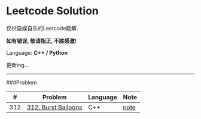Leetcode Solution
===

仅供自娱自乐的Leetcode题解. 

**如有错误, 敬请指正, 不胜感激!**

Language: **C++ / Python**

更新ing...

---
###Problem

| \# | Problem | Language | Note | 
|----|---------|----------|------| 
| 312 | [312. Burst Balloons](https://github.com/youngyf/leetcode/blob/master/solution/312_Burst_Balloons/Burst_Balloons.cpp) | C++ | [note](http://youngyf.github.io/2016/03/03/leetcode-312-Burst-Balloons/) |


